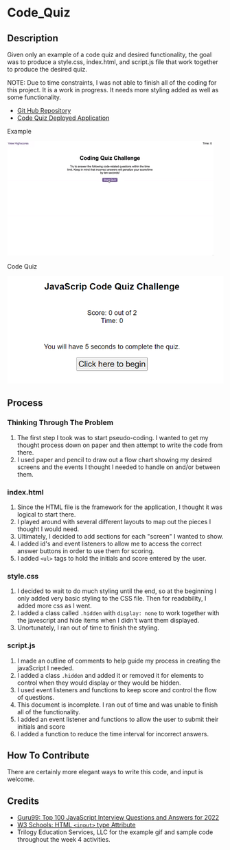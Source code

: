 # Code_Quiz


## Description

Given only an example of a code quiz and desired functionality, the goal was to produce a style.css, index.html, and script.js file that work together to produce the desired quiz.

NOTE: Due to time constraints, I was not able to finish all of the coding for this project. It is a work in progress. It needs more styling added as well as some functionality.

- [Git Hub Repository](https://github.com/areitan/Code_Quiz)
- [Code Quiz Deployed Application](https://areitan.github.io/Code_Quiz/)


Example

![Code Quiz Example](/assets/images/04-web-apis-homework-demo.gif)

Code Quiz

![Code Quiz Screenshot](/assets/images/code_quiz_screenshot.png)


## Process

### Thinking Through The Problem

1. The first step I took was to start pseudo-coding. I wanted to get my thought process down on paper and then attempt to write the code from there.
2. I used paper and pencil to draw out a flow chart showing my desired screens and the events I thought I needed to handle on and/or between them.


### index.html

1. Since the HTML file is the framework for the application, I thought it was logical to start there.
2. I played around with several different layouts to map out the pieces I thought I would need.
3. Ultimately, I decided to add sections for each "screen" I wanted to show.
4. I added id's and event listeners to allow me to access the correct answer buttons in order to use them for scoring.
5. I added ```<ul>``` tags to hold the initials and score entered by the user.


### style.css

1. I decided to wait to do much styling until the end, so at the beginning I only added very basic styling to the CSS file. Then for readability, I added more css as I went.
2. I added a class called ```.hidden``` with  ```display: none``` to work together with the javescript and hide items when I didn't want them displayed.
3. Unortunately, I ran out of time to finish the styling.


### script.js

1. I made an outline of comments to help guide my process in creating the javaScript I needed.
2. I added a class ```.hidden``` and added it or removed it for elements to control when they would display or they would be hidden.
3. I used event listeners and functions to keep score and control the flow of questions.
4. This document is incomplete. I ran out of time and was unable to finish all of the functionality.
5. I added an event listener and functions to allow the user to submit their initials and score 
6. I added a function to reduce the time interval for incorrect answers.


## How To Contribute

There are certainly more elegant ways to write this code, and input is welcome.


## Credits

- [Guru99: Top 100 JavaScript Interview Questions and Answers for 2022](https://www.guru99.com/javascript-interview-questions-answers.html)
- [W3 Schools: HTML ```<input>``` type Attribute](https://www.w3schools.com/tags/att_input_type.asp)
- Trilogy Education Services, LLC for the example gif and sample code throughout the week 4 activities.





